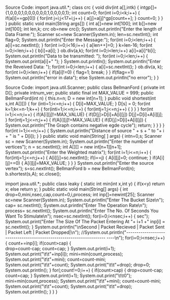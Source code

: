 Source Code: 
import java.util.*; 
class crc 
{ 
void div(int a[],intk) 
{ 
intgp[]={1,0,0,0,1,0,0,0,0,0,0,1,0,0,0,0,1}; 
int count=0; 
for(int i=0;i<k;i++) 
{ 
if(a[i]==gp[0]) 
{ 
for(int j=i;j<17+i;j++) 
{ 
a[j]=a[j]^gp[count++]; 
} 
count=0; 
} 
} 
} 
public static void main(String args[]) 
{ 
int a[]=new int[100]; 
int b[]=new int[100]; 
int len,k; 
crc ob=new crc(); 
System.out.println("Enter the length of Data Frame:"); 
Scanner sc=new Scanner(System.in); 
len=sc.nextInt(); 
int flag=0; 
System.out.println("Enter the Message:"); 
for(int i=0;i<len;i++) 
{ a[i]=sc.nextInt(); 
} 
for(int i=0;i<16;i++) 
{ a[len++]=0; 
} 
k=len-16; 
for(int i=0;i<len;i++) 
{ b[i]=a[i]; 
} 
ob.div(a,k); 
for(int i=0;i<len;i++) 
a[i]=a[i]^b[i]; 
System.out.println("Data to be transmitted: ");
for(int i=0;i<len;i++) 
{ 
System.out.print(a[i]+" "); 
} 
System.out.println(); 
System.out.println("Enter the Reveived Data: "); 
for(int i=0;i<len;i++) 
{ 
a[i]=sc.nextInt(); 
} 
ob.div(a, k); 
for(int i=0;i<len;i++) 
{ 
if(a[i]!=0) 
{ 
flag=1; 
break; 
} 
} 
if(flag==1) 
System.out.println("error in data"); 
else 
System.out.println("no error"); 
} 
}




Source Code: 
import java.util.Scanner; 
public class BellmanFord 
{ 
private int D[]; 
private intnum_ver; 
public static final int MAX_VALUE = 999; 
public BellmanFord(int n) 
{ 
this.n=n; 
D = new int[n+1]; 
} 
public void shortest(int s,int A[][]) 
{ 
for (inti=1;i<=n;i++) 
{ 
D[i]=MAX_VALUE; 
} 
D[s] = 0; 
for(int k=1;k<=n-1;k++) 
{ 
for(inti=1;i<=n;i++) 
{ 
for(intj=1;j<=n;j++) 
{ 
} 
} 
} 
for(int i=1;i<=n;i++) 
{ 
if(A[i][j]!=MAX_VALUE) 
{ 
if(D[j]>D[i]+A[i][j]) 
D[j]=D[i]+A[i][j]; 
} 
for(intj=1;j<=n;j++) 
{ 
if(A[i][j]!=MAX_VALUE) 
{ 
if(D[j]>D[i]+A[i][j]) 
{ 
System.out.println("The Graph contains negative egde cycle"); 
return; 
} 
} 
} 
} 
for(int i=1;i<=n;i++) 
{ 
System.out.println("Distance of source " + s + " to "+ i + " is " + D[i]); 
} 
} 
public static void main(String[ ] args) 
{ 
intn=0,s; 
Scanner sc = new Scanner(System.in); 
System.out.println("Enter the number of vertices");
n = sc.nextInt(); 
int A[][] = new int[n+1][n+1]; 
System.out.println("Enter the Weighted matrix"); 
for(int i=1;i<=n;i++) 
{ 
for(intj=1;j<=n;j++) 
{ 
A[i][j]=sc.nextInt(); 
if(i==j) 
{ 
A[i][j]=0; 
continue; 
} 
if(A[i][j]==0) 
{ 
A[i][j]=MAX_VALUE; 
} 
} 
} 
System.out.println("Enter the source vertex"); 
s=sc.nextInt(); 
BellmanFord b = new BellmanFord(n); 
b.shortest(s,A); 
sc.close(); 


import java.util.*; 
public class leaky 
{ 
static int min(int x,int y) 
{ 
if(x<y) 
return x; 
else 
return y; 
} 
public static void main(String[] args) 
{ 
int drop=0,mini,nsec,cap,count=0,i,process; 
int inp[]=newint[25]; 
Scanner sc=new Scanner(System.in); 
System.out.println("Enter The Bucket Size\n"); 
cap= sc.nextInt(); 
System.out.println("Enter The Operation Rate\n"); 
process= sc.nextInt(); 
System.out.println("Enter The No. Of Seconds You Want To Stimulate\n"); 
nsec=sc.nextInt(); 
for(i=0;i<nsec;i++) 
{ 
sec"); 
System.out.print("Enter The Size Of The Packet Entering At "+ i+1 +" 
inp[i] = sc.nextInt();
} 
System.out.println("\nSecond | Packet Recieved | Packet Sent | Packet Left | 
Packet Dropped|\n"); 
//System.out.println("-------------------------------------------------------------------- ----\n"); 
for(i=0;i<nsec;i++) 
{ 
count+=inp[i]; 
if(count>cap) 
{  
drop=count-cap; 
count=cap; 
} 
System.out.print(i+1); 
System.out.print("\t\t"+inp[i]); 
mini=min(count,process); 
System.out.print("\t\t"+mini); 
count=count-mini; 
System.out.print("\t\t"+count); 
System.out.print("\t\t"+drop); 
drop=0; 
System.out.println(); 
} 
for(;count!=0;i++) 
{ 
if(count>cap) 
{ 
drop=count-cap; 
count=cap; 
} 
System.out.print(i+1); 
System.out.print("\t\t0"); 
mini=min(count,process); 
System.out.print("\t\t"+mini); 
count=count-mini; 
System.out.print("\t\t"+count); 
System.out.print("\t\t"+drop); 
System.out.println(); 
} 
} 
}
